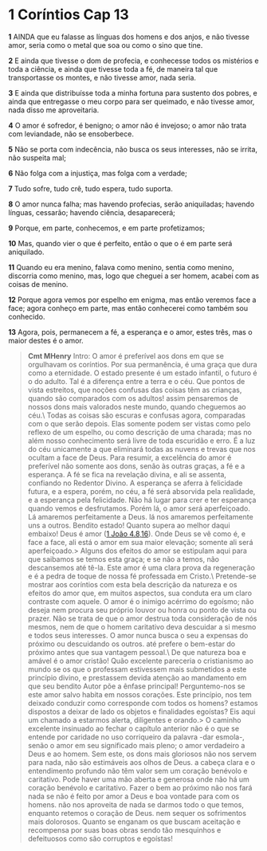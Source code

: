 # 1 Coríntios Cap 13

**1** 	AINDA que eu falasse as línguas dos homens e dos anjos, e não tivesse amor, seria como o metal que soa ou como o sino que tine.

**2** 	E ainda que tivesse o dom de profecia, e conhecesse todos os mistérios e toda a ciência, e ainda que tivesse toda a fé, de maneira tal que transportasse os montes, e não tivesse amor, nada seria.

**3** 	E ainda que distribuísse toda a minha fortuna para sustento dos pobres, e ainda que entregasse o meu corpo para ser queimado, e não tivesse amor, nada disso me aproveitaria.

**4** 	O amor é sofredor, é benigno; o amor não é invejoso; o amor não trata com leviandade, não se ensoberbece.

**5** 	Não se porta com indecência, não busca os seus interesses, não se irrita, não suspeita mal;

**6** 	Não folga com a injustiça, mas folga com a verdade;

**7** 	Tudo sofre, tudo crê, tudo espera, tudo suporta.

**8** 	O amor nunca falha; mas havendo profecias, serão aniquiladas; havendo línguas, cessarão; havendo ciência, desaparecerá;

**9** 	Porque, em parte, conhecemos, e em parte profetizamos;

**10** 	Mas, quando vier o que é perfeito, então o que o é em parte será aniquilado.

**11** 	Quando eu era menino, falava como menino, sentia como menino, discorria como menino, mas, logo que cheguei a ser homem, acabei com as coisas de menino.

**12** 	Porque agora vemos por espelho em enigma, mas então veremos face a face; agora conheço em parte, mas então conhecerei como também sou conhecido.

**13** 	Agora, pois, permanecem a fé, a esperança e o amor, estes três, mas o maior destes é o amor.


> **Cmt MHenry** Intro: O amor é preferível aos dons em que se orgulhavam os coríntios. Por sua permanência, é uma graça que dura como a eternidade. O estado presente é um estado infantil, o futuro é o do adulto. Tal é a diferença entre a terra e o céu. Que pontos de vista estreitos, que noções confusas das coisas têm as crianças, quando são comparados com os adultos! assim pensaremos de nossos dons mais valorados neste mundo, quando cheguemos ao céu.\ Todas as coisas são escuras e confusas agora, comparadas com o que serão depois. Elas somente podem ser vistas como pelo reflexo de um espelho, ou como descrição de uma charada; mas no além nosso conhecimento será livre de toda escuridão e erro. É a luz do céu unicamente a que eliminará todas as nuvens e trevas que nos ocultam a face de Deus. Para resumir, a excelência do amor é preferível não somente aos dons, senão às outras graças, a fé e a esperança. A fé se fica na revelação divina, e ali se assenta, confiando no Redentor Divino. A esperança se aferra à felicidade futura, e a espera, porém, no céu, a fé será absorvida pela realidade, e a esperança pela felicidade. Não há lugar para crer e ter esperança quando vemos e desfrutamos. Porém lá, o amor será aperfeiçoado. Lá amaremos perfeitamente a Deus. lá nos amaremos perfeitamente uns a outros. Bendito estado! Quanto supera ao melhor daqui embaixo! Deus é amor ([1 João 4.8](../62N-1Jo/04.md#8),[16](../62N-1Jo/04.md#16)). Onde Deus se vê como é, e face a face, ali está o amor em sua maior elevação; somente ali será aperfeiçoado.> Alguns dos efeitos do amor se estipulam aqui para que saibamos se temos esta graça; e se não a temos, não descansemos até tê-la. Este amor é uma clara prova da regeneração e é a pedra de toque de nossa fé professada em Cristo.\ Pretende-se mostrar aos coríntios com esta bela descrição da natureza e os efeitos do amor que, em muitos aspectos, sua conduta era um claro contraste com aquele. O amor é o inimigo acérrimo do egoísmo; não deseja nem procura seu próprio louvor ou honra ou ponto de vista ou prazer. Não se trata de que o amor destrua toda consideração de nós mesmos, nem de que o homem caritativo deva descuidar a si mesmo e todos seus interesses. O amor nunca busca o seu a expensas do próximo ou descuidando os outros. até prefere o bem-estar do próximo antes que sua vantagem pessoal.\ De que natureza boa e amável é o amor cristão! Quão excelente pareceria o cristianismo ao mundo se os que o professam estivessem mais submetidos a este princípio divino, e prestassem devida atenção ao mandamento em que seu bendito Autor põe a ênfase principal! Perguntemo-nos se este amor salvo habita em nossos corações. Este princípio, nos tem deixado conduzir como corresponde com todos os homens? estamos dispostos a deixar de lado os objetos e finalidades egoístas? Eis aqui um chamado a estarmos alerta, diligentes e orando.> O caminho excelente insinuado ao fechar o capítulo anterior não é o que se entende por caridade no uso corriqueiro da palavra -dar esmola-, senão o amor em seu significado mais pleno; o amor verdadeiro a Deus e ao homem. Sem este, os dons mais gloriosos não nos servem para nada, não são estimáveis aos olhos de Deus. a cabeça clara e o entendimento profundo não têm valor sem um coração benévolo e caritativo. Pode haver uma mão aberta e generosa onde não há um coração benévolo e caritativo. Fazer o bem ao próximo não nos fará nada se não é feito por amor a Deus e boa vontade para com os homens. não nos aproveita de nada se darmos todo o que temos, enquanto retemos o coração de Deus. nem sequer os sofrimentos mais dolorosos. Quanto se enganam os que buscam aceitação e recompensa por suas boas obras sendo tão mesquinhos e defeituosos como são corruptos e egoístas!